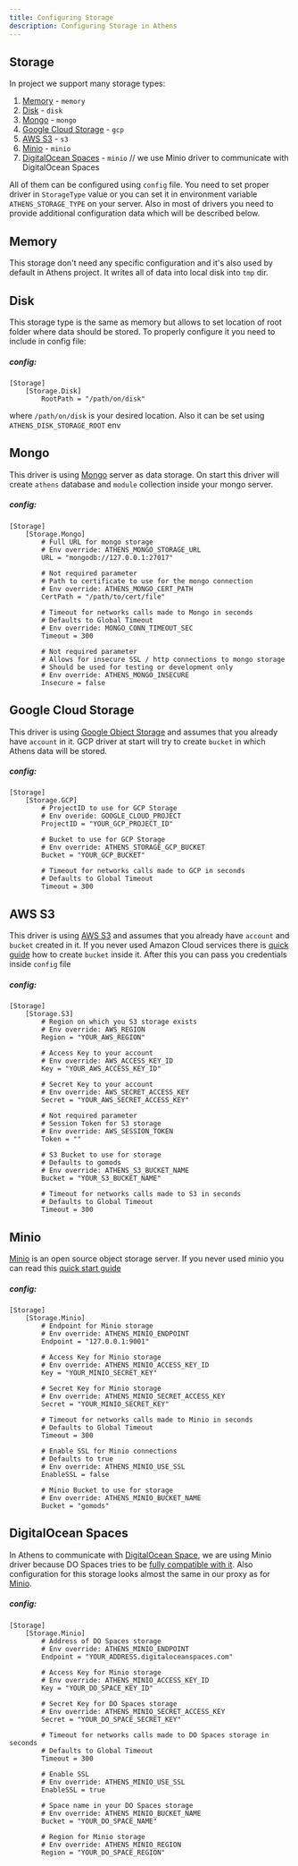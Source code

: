 ```yaml
---
title: Configuring Storage
description: Configuring Storage in Athens
---
```


## Storage

In project we support many storage types:

1. [Memory](#memory) - `memory`
1. [Disk](#disk) - `disk`
1. [Mongo](#mongo) - `mongo`
1. [Google Cloud Storage](#google-cloud-storage) - `gcp`
1. [AWS S3](#aws-s3) - `s3`
1. [Minio](#minio) - `minio`
1. [DigitalOcean Spaces](#digitalocean-spaces) - `minio` // we use Minio driver to communicate with DigitalOcean Spaces

All of them can be configured using `config` file. You need to set proper driver in `StorageType` value or you can set it in environment variable `ATHENS_STORAGE_TYPE` on your server.
Also in most of drivers you need to provide additional configuration data which will be described below.

## Memory

This storage don't need any specific configuration and it's also used by default in Athens project. It writes all of data into local disk into `tmp` dir.

## Disk

This storage type is the same as memory but allows to set location of root folder where data should be stored. 
To properly configure it you need to include in config file:

##### config:
    [Storage]
        [Storage.Disk]
            RootPath = "/path/on/disk"
            
where `/path/on/disk` is your desired location. Also it can be set using `ATHENS_DISK_STORAGE_ROOT` env

## Mongo

This driver is using [Mongo](https://www.mongodb.com/) server as data storage. On start this driver will create `athens` database and `module` collection inside your mongo server.

##### config:
    [Storage]
        [Storage.Mongo]
            # Full URL for mongo storage
            # Env override: ATHENS_MONGO_STORAGE_URL
            URL = "mongodb://127.0.0.1:27017"
    
            # Not required parameter
            # Path to certificate to use for the mongo connection
            # Env override: ATHENS_MONGO_CERT_PATH
            CertPath = "/path/to/cert/file"
    
            # Timeout for networks calls made to Mongo in seconds
            # Defaults to Global Timeout
            # Env override: MONGO_CONN_TIMEOUT_SEC
            Timeout = 300
    
            # Not required parameter
            # Allows for insecure SSL / http connections to mongo storage
            # Should be used for testing or development only
            # Env override: ATHENS_MONGO_INSECURE
            Insecure = false                    
            
## Google Cloud Storage

This driver is using [Google Object Storage](https://cloud.google.com/storage/) and assumes that you already have `account` in it. 
GCP driver at start will try to create `bucket` in which Athens data will be stored.

##### config:
    [Storage]
        [Storage.GCP]
            # ProjectID to use for GCP Storage
            # Env overide: GOOGLE_CLOUD_PROJECT
            ProjectID = "YOUR_GCP_PROJECT_ID"
    
            # Bucket to use for GCP Storage
            # Env override: ATHENS_STORAGE_GCP_BUCKET
            Bucket = "YOUR_GCP_BUCKET"
    
            # Timeout for networks calls made to GCP in seconds
            # Defaults to Global Timeout
            Timeout = 300
            
## AWS S3

This driver is using [AWS S3](https://aws.amazon.com/s3/) and assumes that you already have `account` and `bucket` created in it. 
If you never used Amazon Cloud services there is [quick guide](https://docs.aws.amazon.com/AmazonS3/latest/gsg/GetStartedWithS3.html) how to create `bucket` inside it.
After this you can pass you credentials inside `config` file

##### config:

    [Storage] 
        [Storage.S3]
            # Region on which you S3 storage exists
            # Env override: AWS_REGION
            Region = "YOUR_AWS_REGION"
    
            # Access Key to your account
            # Env override: AWS_ACCESS_KEY_ID
            Key = "YOUR_AWS_ACCESS_KEY_ID"
    
            # Secret Key to your account
            # Env override: AWS_SECRET_ACCESS_KEY
            Secret = "YOUR_AWS_SECRET_ACCESS_KEY"
            
            # Not required parameter
            # Session Token for S3 storage
            # Env override: AWS_SESSION_TOKEN
            Token = ""
            
            # S3 Bucket to use for storage
            # Defaults to gomods
            # Env override: ATHENS_S3_BUCKET_NAME
            Bucket = "YOUR_S3_BUCKET_NAME"
    
            # Timeout for networks calls made to S3 in seconds
            # Defaults to Global Timeout
            Timeout = 300

## Minio

[Minio](https://www.minio.io/) is an open source object storage server. If you never used minio you can read this [quick start guide](https://docs.minio.io/) 

##### config:

    [Storage] 
        [Storage.Minio]
            # Endpoint for Minio storage
            # Env override: ATHENS_MINIO_ENDPOINT
            Endpoint = "127.0.0.1:9001"
    
            # Access Key for Minio storage
            # Env override: ATHENS_MINIO_ACCESS_KEY_ID
            Key = "YOUR_MINIO_SECRET_KEY"
    
            # Secret Key for Minio storage
            # Env override: ATHENS_MINIO_SECRET_ACCESS_KEY
            Secret = "YOUR_MINIO_SECRET_KEY"
    
            # Timeout for networks calls made to Minio in seconds
            # Defaults to Global Timeout
            Timeout = 300
    
            # Enable SSL for Minio connections
            # Defaults to true
            # Env override: ATHENS_MINIO_USE_SSL
            EnableSSL = false
    
            # Minio Bucket to use for storage
            # Env override: ATHENS_MINIO_BUCKET_NAME
            Bucket = "gomods"
            
## DigitalOcean Spaces

In Athens to communicate with [DigitalOcean Space](https://www.digitalocean.com/products/spaces/), we are using Minio driver because DO Spaces tries to be [fully compatible with it](https://developers.digitalocean.com/documentation/spaces/).
Also configuration for this storage looks almost the same in our proxy as for [Minio](#minio). 

##### config:

    [Storage] 
        [Storage.Minio]
            # Address of DO Spaces storage
            # Env override: ATHENS_MINIO_ENDPOINT
            Endpoint = "YOUR_ADDRESS.digitaloceanspaces.com"
    
            # Access Key for Minio storage
            # Env override: ATHENS_MINIO_ACCESS_KEY_ID
            Key = "YOUR_DO_SPACE_KEY_ID"
    
            # Secret Key for DO Spaces storage
            # Env override: ATHENS_MINIO_SECRET_ACCESS_KEY
            Secret = "YOUR_DO_SPACE_SECRET_KEY"
    
            # Timeout for networks calls made to DO Spaces storage in seconds
            # Defaults to Global Timeout
            Timeout = 300
    
            # Enable SSL 
            # Env override: ATHENS_MINIO_USE_SSL
            EnableSSL = true
    
            # Space name in your DO Spaces storage
            # Env override: ATHENS_MINIO_BUCKET_NAME
            Bucket = "YOUR_DO_SPACE_NAME"
            
            # Region for Minio storage
            # Env override: ATHENS_MINIO_REGION
            Region = "YOUR_DO_SPACE_REGION"